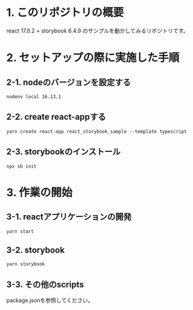 # 1. このリポジトリの概要
react 17.0.2 + storybook 6.4.9 のサンプルを動かしてみるリポジトリです。



# 2. セットアップの際に実施した手順

## 2-1. nodeのバージョンを設定する
```
nodenv local 16.13.1
```

## 2-2. create react-appする
```
yarn create react-app react_storybook_sample --template typescript
```

## 2-3. storybookのインストール
```
npx sb init
```



# 3. 作業の開始

## 3-1. reactアプリケーションの開発
```
yarn start
```

## 3-2. storybook
```
yarn storybook
```

## 3-3. その他のscripts
package.jsonを参照してください。


